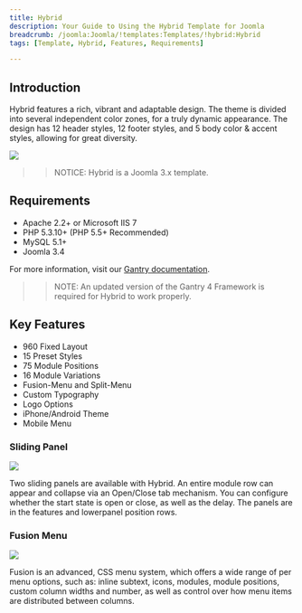 ```yaml
---
title: Hybrid
description: Your Guide to Using the Hybrid Template for Joomla
breadcrumb: /joomla:Joomla/!templates:Templates/!hybrid:Hybrid
tags: [Template, Hybrid, Features, Requirements]

---
```


Introduction
-----

Hybrid features a rich, vibrant and adaptable design. The theme is divided into several independent color zones, for a truly dynamic appearance. The design has 12 header styles, 12 footer styles, and 5 body color & accent styles, allowing for great diversity.

![][theme]

>> NOTICE: Hybrid is a Joomla 3.x template.

Requirements
-----

* Apache 2.2+ or Microsoft IIS 7
* PHP 5.3.10+ (PHP 5.5+ Recommended)
* MySQL 5.1+
* Joomla 3.4

For more information, visit our [Gantry documentation][gantry].

>> NOTE: An updated version of the Gantry 4 Framework is required for Hybrid to work properly.

Key Features
-----

* 960 Fixed Layout  
* 15 Preset Styles  
* 75 Module Positions  
* 16 Module Variations  
* Fusion-Menu and Split-Menu  
* Custom Typography  
* Logo Options  
* iPhone/Android Theme  
* Mobile Menu

### Sliding Panel

![][slidingpanel]

Two sliding panels are available with Hybrid. An entire module row can appear and collapse via an Open/Close tab mechanism. You can configure whether the start state is open or close, as well as the delay. The panels are in the features and lowerpanel position rows.

### Fusion Menu

![][fusionmenu]

Fusion is an advanced, CSS menu system, which offers a wide range of per menu options, such as: inline subtext, icons, modules, module positions, custom column widths and number, as well as control over how menu items are distributed between columns.

[gantry]: http://gantry.org
[theme]: assets/hybrid.jpeg
[slidingpanel]: assets/slidingpanel.jpg
[fusionmenu]: assets/fusionmenu.jpg
[fusion]: assets/fusion.jpg
